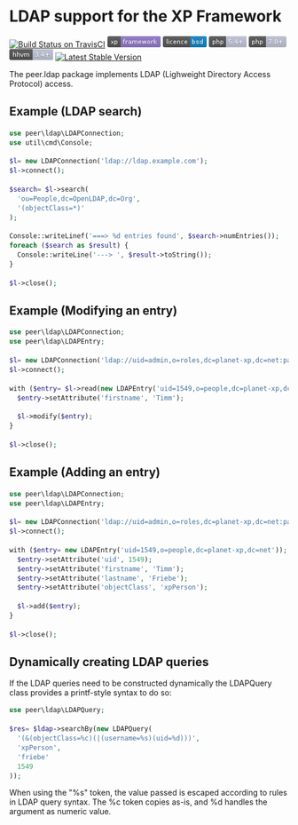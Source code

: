 LDAP support for the XP Framework
========================================================================

[![Build Status on TravisCI](https://secure.travis-ci.org/xp-framework/ldap.svg)](http://travis-ci.org/xp-framework/ldap)
[![XP Framework Module](https://raw.githubusercontent.com/xp-framework/web/master/static/xp-framework-badge.png)](https://github.com/xp-framework/core)
[![BSD Licence](https://raw.githubusercontent.com/xp-framework/web/master/static/licence-bsd.png)](https://github.com/xp-framework/core/blob/master/LICENCE.md)
[![Required PHP 5.4+](https://raw.githubusercontent.com/xp-framework/web/master/static/php-5_4plus.png)](http://php.net/)
[![Supports PHP 7.0+](https://raw.githubusercontent.com/xp-framework/web/master/static/php-7_0plus.png)](http://php.net/)
[![Supports HHVM 3.4+](https://raw.githubusercontent.com/xp-framework/web/master/static/hhvm-3_4plus.png)](http://hhvm.com/)
[![Latest Stable Version](https://poser.pugx.org/xp-framework/ldap/version.png)](https://packagist.org/packages/xp-framework/ldap)

The peer.ldap package implements LDAP (Lighweight Directory Access Protocol) access.

Example (LDAP search)
---------------------

```php
use peer\ldap\LDAPConnection;
use util\cmd\Console;

$l= new LDAPConnection('ldap://ldap.example.com');
$l->connect();

$search= $l->search(
  'ou=People,dc=OpenLDAP,dc=Org', 
  '(objectClass=*)'
);
  
Console::writeLinef('===> %d entries found', $search->numEntries());
foreach ($search as $result) {
  Console::writeLine('---> ', $result->toString());
}

$l->close();
```

Example (Modifying an entry)
----------------------------

```php
use peer\ldap\LDAPConnection;
use peer\ldap\LDAPEntry;

$l= new LDAPConnection('ldap://uid=admin,o=roles,dc=planet-xp,dc=net:password@ldap.example.com');
$l->connect();

with ($entry= $l->read(new LDAPEntry('uid=1549,o=people,dc=planet-xp,dc=net'))); {
  $entry->setAttribute('firstname', 'Timm');

  $l->modify($entry);
}

$l->close();
```

Example (Adding an entry)
-------------------------

```php
use peer\ldap\LDAPConnection;
use peer\ldap\LDAPEntry;

$l= new LDAPConnection('ldap://uid=admin,o=roles,dc=planet-xp,dc=net:password@ldap.example.com');
$l->connect();

with ($entry= new LDAPEntry('uid=1549,o=people,dc=planet-xp,dc=net')); {
  $entry->setAttribute('uid', 1549);
  $entry->setAttribute('firstname', 'Timm');
  $entry->setAttribute('lastname', 'Friebe');
  $entry->setAttribute('objectClass', 'xpPerson');

  $l->add($entry);
}

$l->close();
```

Dynamically creating LDAP queries
---------------------------------
If the LDAP queries need to be constructed dynamically the LDAPQuery
class provides a printf-style syntax to do so:

```php
use peer\ldap\LDAPQuery;

$res= $ldap->searchBy(new LDAPQuery(
  '(&(objectClass=%c)(|(username=%s)(uid=%d)))',
  'xpPerson',
  'friebe'
  1549
));
```

When using the "%s" token, the value passed is escaped according to 
rules in LDAP query syntax. The %c token copies as-is, and %d handles
the argument as numeric value.
